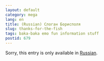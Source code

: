 ```yaml
---
layout: default
category: mega
lang: en
title: (Russian) Слоган Борисполя
slug: thanks-for-the-fish
tags: baka-baka emo fun information stuff 
postid: 679
---
```

<p>Sorry, this entry is only available in <a href="/mega/export/getposts.php">Russian</a>.</p>